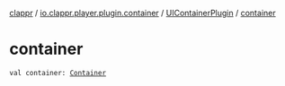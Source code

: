 [clappr](../../index.md) / [io.clappr.player.plugin.container](../index.md) / [UIContainerPlugin](index.md) / [container](.)

# container

`val container: `[`Container`](../../io.clappr.player.components/-container/index.md)